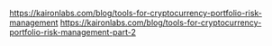 https://kaironlabs.com/blog/tools-for-cryptocurrency-portfolio-risk-management
https://kaironlabs.com/blog/tools-for-cryptocurrency-portfolio-risk-management-part-2
